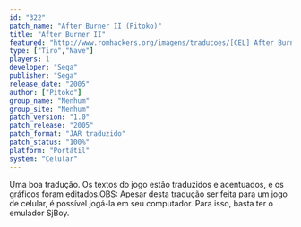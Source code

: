 ```yaml
---
id: "322"
patch_name: "After Burner II (Pitoko)"
title: "After Burner II"
featured: "http://www.romhackers.org/imagens/traducoes/[CEL] After Burner II - Pitoko - 1.png"
type: ["Tiro","Nave"]
players: 1
developer: "Sega"
publisher: "Sega"
release_date: "2005"
author: ["Pitoko"]
group_name: "Nenhum"
group_site: "Nenhum"
patch_version: "1.0"
patch_release: "2005"
patch_format: "JAR traduzido"
patch_status: "100%"
platform: "Portátil"
system: "Celular"
---
```


Uma boa tradução. Os textos do jogo estão traduzidos e acentuados, e os gráficos foram editados.OBS: Apesar desta tradução ser feita para um jogo de celular, é possível jogá-la em seu computador. Para isso, basta ter o emulador SjBoy.